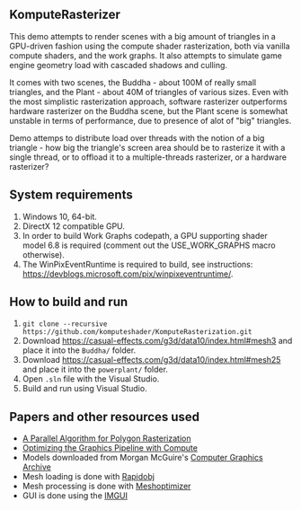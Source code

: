 ## KomputeRasterizer
This demo attempts to render scenes with a big amount of triangles in a GPU-driven fashion using the compute shader rasterization, both via vanilla compute shaders, and the work graphs. It also attempts to simulate game engine geometry load with cascaded shadows and culling.

It comes with two scenes, the Buddha - about 100M of really small triangles, and the Plant - about 40M of triangles of various sizes. Even with the most simplistic rasterization approach, software rasterizer outperforms hardware rasterizer on the Buddha scene, but the Plant scene is somewhat unstable in terms of performance, due to presence of alot of "big" triangles.

Demo attemps to distribute load over threads  with the notion of a big triangle - how big the triangle's screen area should be to rasterize it with a single thread, or to offload it to a multiple-threads rasterizer, or a hardware rasterizer?

## System requirements
1. Windows 10, 64-bit.
2. DirectX 12 compatible GPU.
3. In order to build Work Graphs codepath, a GPU supporting shader model 6.8 is required (comment out the USE_WORK_GRAPHS macro otherwise).
4. The WinPixEventRuntime is required to build, see instructions: https://devblogs.microsoft.com/pix/winpixeventruntime/.

## How to build and run
1. `git clone --recursive https://github.com/komputeshader/KomputeRasterization.git`
2. Download https://casual-effects.com/g3d/data10/index.html#mesh3 and place it into the `Buddha/` folder.
3. Download https://casual-effects.com/g3d/data10/index.html#mesh25 and place it into the `powerplant/` folder.
4. Open `.sln` file with the Visual Studio.
5. Build and run using Visual Studio.

## Papers and other resources used
* [A Parallel Algorithm for Polygon Rasterization](https://www.cs.drexel.edu/~david/Classes/Papers/comp175-06-pineda.pdf)
* [Optimizing the Graphics Pipeline with Compute](https://frostbite-wp-prd.s3.amazonaws.com/wp-content/uploads/2016/03/29204330/GDC_2016_Compute.pdf)
* Models downloaded from Morgan McGuire's [Computer Graphics Archive](https://casual-effects.com/data)
* Mesh loading is done with [Rapidobj](https://github.com/guybrush77/rapidobj)
* Mesh processing is done with [Meshoptimizer](https://github.com/zeux/meshoptimizer)
* GUI is done using the [IMGUI](https://github.com/ocornut/imgui)
